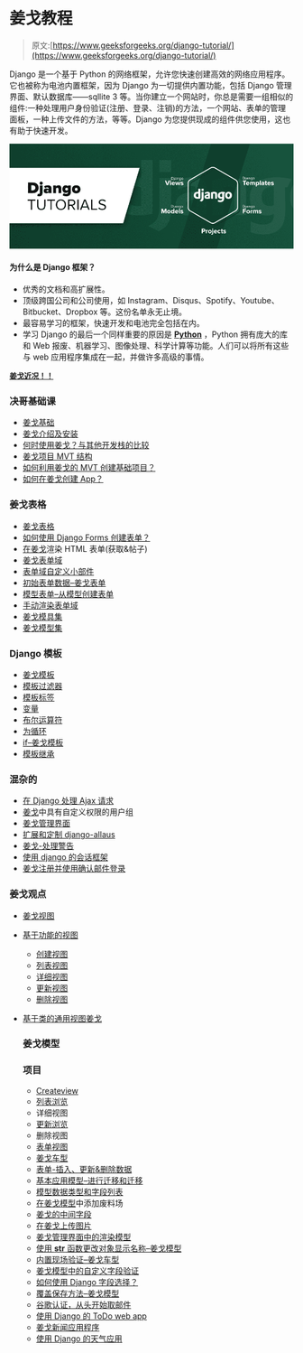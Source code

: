 # 姜戈教程

> 原文:[https://www.geeksforgeeks.org/django-tutorial/](https://www.geeksforgeeks.org/django-tutorial/)

Django 是一个基于 Python 的网络框架，允许您快速创建高效的网络应用程序。它也被称为电池内置框架，因为 Django 为一切提供内置功能，包括 Django 管理界面、默认数据库——sqllite 3 等。当你建立一个网站时，你总是需要一组相似的组件:一种处理用户身份验证(注册、登录、注销)的方法，一个网站、表单的管理面板，一种上传文件的方法，等等。Django 为您提供现成的组件供您使用，这也有助于快速开发。

![django-tutorial](img/bc002b5ec0c4b80887ac64adbbb8c5a0.png)

#### 为什么是 Django 框架？

*   优秀的文档和高扩展性。
*   顶级跨国公司和公司使用，如 Instagram、Disqus、Spotify、Youtube、Bitbucket、Dropbox 等。这份名单永无止境。
*   最容易学习的框架，快速开发和电池完全包括在内。
*   学习 Django 的最后一个同样重要的原因是 **[Python](https://www.geeksforgeeks.org/python-programming-language/)** ，Python 拥有庞大的库和 Web 报废、机器学习、图像处理、科学计算等功能。人们可以将所有这些与 web 应用程序集成在一起，并做许多高级的事情。

<font size="2">**[姜戈近况！！](https://www.geeksforgeeks.org/tag/python-django/)**</font>

### 决哥基础课

*   [姜戈基础](https://www.geeksforgeeks.org/django-basics/)
*   [姜戈介绍及安装](https://www.geeksforgeeks.org/django-introduction-and-installation/)
*   [何时使用姜戈？与其他开发栈的比较](https://www.geeksforgeeks.org/when-to-use-django-comparison-with-other-development-stacks/)
*   [姜戈项目 MVT 结构](https://www.geeksforgeeks.org/django-project-mvt-structure/)
*   [如何利用姜戈的 MVT 创建基础项目？](https://www.geeksforgeeks.org/how-to-create-a-basic-project-using-mvt-in-django/)
*   [如何在姜戈创建 App？](https://www.geeksforgeeks.org/how-to-create-an-app-in-django/)

### 姜戈表格

*   [姜戈表格](https://www.geeksforgeeks.org/django-forms/)
*   [如何使用 Django Forms 创建表单？](https://www.geeksforgeeks.org/how-to-create-a-form-using-django-forms/)
*   [在姜戈](https://www.geeksforgeeks.org/render-html-forms-get-post-in-django/)渲染 HTML 表单(获取&帖子)
*   [姜戈表单域](https://www.geeksforgeeks.org/django-forms/#form-fields)
*   [表单域自定义小部件](https://www.geeksforgeeks.org/django-form-field-custom-widgets/)
*   [初始表单数据–姜戈表单](https://www.geeksforgeeks.org/initial-form-data-django-forms/)
*   [模型表单–从模型创建表单](https://www.geeksforgeeks.org/django-modelform-create-form-from-models/)
*   [手动渲染表单域](https://www.geeksforgeeks.org/render-django-form-fields-manually/)
*   [姜戈模具集](https://www.geeksforgeeks.org/django-formsets/)
*   [姜戈模型集](https://www.geeksforgeeks.org/django-modelformsets/)

### Django 模板

*   [姜戈模板](https://www.geeksforgeeks.org/django-templates/)
*   [模板过滤器](https://www.geeksforgeeks.org/django-template-filters/)
*   [模板标签](https://www.geeksforgeeks.org/django-template-tags/)
*   [变量](https://www.geeksforgeeks.org/variables-django-templates/)
*   [布尔运算符](https://www.geeksforgeeks.org/boolean-operators-django-template-tags/)
*   [为循环](https://www.geeksforgeeks.org/for-loop-django-template-tags/)
*   [if–姜戈模板](https://www.geeksforgeeks.org/if-django-template-tags/)
*   [模板继承](https://www.geeksforgeeks.org/extends-django-template-tags/)

### 混杂的

*   [在 Django 处理 Ajax 请求](https://www.geeksforgeeks.org/handling-ajax-request-in-django/)
*   [姜戈](https://www.geeksforgeeks.org/python-user-groups-custom-permissions-django/)中具有自定义权限的用户组
*   [姜戈管理界面](https://www.geeksforgeeks.org/python-django-admin-interface/)
*   [扩展和定制 django-allaus](https://www.geeksforgeeks.org/python-extending-and-customizing-django-allauth/)
*   [姜戈-处理警告](https://www.geeksforgeeks.org/django-dealing-with-warnings/)
*   [使用 django 的会话框架](https://www.geeksforgeeks.org/python-sessions-framework-using-django/)
*   [姜戈注册并使用确认邮件登录](https://www.geeksforgeeks.org/django-sign-up-and-login-with-confirmation-email-python/)

### 姜戈观点

*   [姜戈视图](https://www.geeksforgeeks.org/views-in-django-python/)
*   [基于功能的视图](https://www.geeksforgeeks.org/django-crud-create-retrieve-update-delete-function-based-views/)
    *   [创建视图](https://www.geeksforgeeks.org/create-view-function-based-views-django/)
    *   [列表视图](https://www.geeksforgeeks.org/list-view-function-based-views-django/)
    *   [详细视图](https://www.geeksforgeeks.org/detail-view-function-based-views-django/)
    *   [更新视图](https://www.geeksforgeeks.org/update-view-function-based-views-django/)
    *   [删除视图](https://www.geeksforgeeks.org/delete-view-function-based-views-django/)
*   [基于类的通用视图姜戈](https://www.geeksforgeeks.org/class-based-generic-views-django-create-retrieve-update-delete/)

    ### 姜戈模型

    ### 项目

    *   [Createview](https://www.geeksforgeeks.org/createview-class-based-views-django/)
    *   [列表浏览](https://www.geeksforgeeks.org/listview-class-based-views-django/)
    *   详细视图
    *   [更新浏览](https://www.geeksforgeeks.org/updateview-class-based-views-django/)
    *   删除视图
    *   [表单视图](https://www.geeksforgeeks.org/formview-class-based-views-django/)
    *   [姜戈车型](https://www.geeksforgeeks.org/django-models/)
    *   [表单-插入、更新&删除数据](https://www.geeksforgeeks.org/django-orm-inserting-updating-deleting-data/)
    *   [基本应用模型–进行迁移和迁移](https://www.geeksforgeeks.org/django-basic-app-model-makemigrations-and-migrate/)
    *   [模型数据类型和字段列表](https://www.geeksforgeeks.org/django-model-data-types-and-fields-list/)
    *   [在姜戈模型](https://www.geeksforgeeks.org/add-the-slug-field-inside-django-model/)中添加废料场
    *   [姜戈的中间字段](https://www.geeksforgeeks.org/intermediate-fields-in-django-python/)
    *   [在姜戈上传图片](https://www.geeksforgeeks.org/python-uploading-images-in-django/)
    *   [姜戈管理界面中的渲染模型](https://www.geeksforgeeks.org/render-model-in-django-admin-interface/)
    *   [使用 __str__ 函数更改对象显示名称–姜戈模型](https://www.geeksforgeeks.org/change-object-display-name-using-__str__-function-django-models-python/)
    *   [内置现场验证–姜戈车型](https://www.geeksforgeeks.org/built-in-field-validations-django-models/)
    *   [姜戈模型中的自定义字段验证](https://www.geeksforgeeks.org/custom-field-validations-in-django-models/)
    *   [如何使用 Django 字段选择？](https://www.geeksforgeeks.org/how-to-use-django-field-choices/)
    *   [覆盖保存方法–姜戈模型](https://www.geeksforgeeks.org/overriding-the-save-method-django-models/)
    *   [谷歌认证，从头开始取邮件](https://www.geeksforgeeks.org/python-django-google-authentication-and-fetching-mails-from-scratch/)
    *   [使用 Django 的 ToDo web app](https://www.geeksforgeeks.org/python-todo-webapp-using-django/)
    *   [姜戈新闻应用程序](https://www.geeksforgeeks.org/python-django-news-app/)
    *   [使用 Django 的天气应用](https://www.geeksforgeeks.org/weather-app-using-django-python/)
